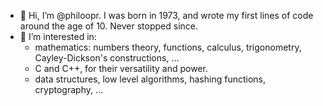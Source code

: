 - 👋 Hi, I’m @philoopr. I was born in 1973, and wrote my first lines of code around the age of 10. Never stopped since.
- 👀 I’m interested in:
	- mathematics: numbers theory, functions, calculus, trigonometry, Cayley-Dickson's constructions, ...
	- C and C++, for their versatility and power.
	- data structures, low level algorithms, hashing functions, cryptography, ...

<!---
philoopr/philoopr is a ✨ special ✨ repository because its `README.md` (this file) appears on your GitHub profile.
You can click the Preview link to take a look at your changes.
--->
